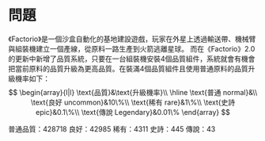 # 問題
《Factorio》是一個沙盒自動化的基地建設遊戲，玩家在外星上透過輸送帶、機械臂與組裝機建立一個產線，從原料一路生產到火箭逃離星球。
而在《Factorio》2.0的更新中新增了品質系統，只要在一台組裝機安裝4個品質組件，系統就會有機會把當前原料的品質升級為更高品質。在裝滿4個品質組件且使用普通原料的品質升級機率如下：
$$
\begin{array}{l|l}
\text{品質}&\text{升級機率}\\
\hline
\text{普通 normal}&\\
\text{良好 uncommon}&10\%\\
\text{稀有 rare}&1\%\\
\text{史詩 epic}&0.1\%\\
\text{傳說 Legendary}&0.01\%
\end{array}
$$



普通品質：428718
良好：42985
稀有：4311
史詩：445
傳說：43